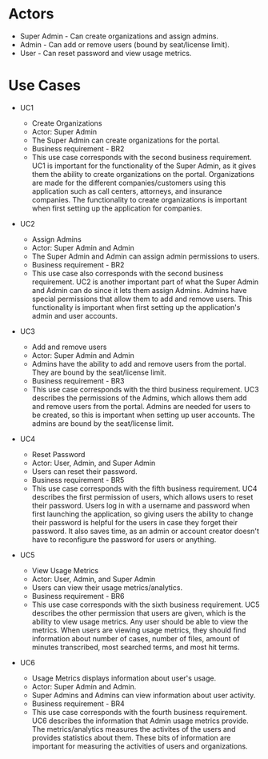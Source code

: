 # Actors
- Super Admin - Can create organizations and assign admins.
- Admin - Can add or remove users (bound by seat/license limit).
- User - Can reset password and view usage metrics.

# Use Cases
* UC1
  *  Create Organizations
  *  Actor: Super Admin
  *  The Super Admin can create organizations for the portal.
  *  Business requirement - BR2
  *  This use case corresponds with the second business requirement. UC1 is important for the functionality of the Super Admin, as it gives them the ability to create organizations on the portal. Organizations are made for the different companies/customers using this application such as call centers, attorneys, and insurance companies. The functionality to create organizations is important when first setting up the application for companies.

* UC2
  * Assign Admins
  * Actor: Super Admin and Admin
  * The Super Admin and Admin can assign admin permissions to users.
  * Business requirement - BR2
  * This use case also corresponds with the second business requirement. UC2 is another important part of what the Super Admin and Admin can do since it lets them assign Admins. Admins have special permissions that allow them to add and remove users. This functionality is important when first setting up the application's admin and user accounts.

* UC3
  * Add and remove users
  * Actor: Super Admin and Admin
  * Admins have the ability to add and remove users from the portal. They are bound by the seat/license limit.
  * Business requirement - BR3
  * This use case corresponds with the third business requirement. UC3 describes the permissions of the Admins, which allows them add and remove users from the portal. Admins are needed for users to be created, so this is important when setting up user accounts. The admins are bound by the seat/license limit. 

* UC4
  * Reset Password
  * Actor: User, Admin, and Super Admin
  * Users can reset their password.
  * Business requirement - BR5
  * This use case corresponds with the fifth business requirement. UC4 describes the first permission of users, which allows users to reset their password. Users log in with a username and password when first launching the application, so giving users the ability to change their password is helpful for the users in case they forget their password. It also saves time, as an admin or account creator doesn't have to reconfigure the password for users or anything.

* UC5
  * View Usage Metrics
  * Actor: User, Admin, and Super Admin
  * Users can view their usage metrics/analytics.
  * Business requirement - BR6
  * This use case corresponds with the sixth business requirement. UC5 describes the other permission that users are given, which is the ability to view usage metrics. Any user should be able to view the metrics. When users are viewing usage metrics, they should find information about number of cases, number of files, amount of minutes transcribed, most searched terms, and most hit terms. 

* UC6
  * Usage Metrics displays information about user's usage.
  * Actor: Super Admin and Admin.
  * Super Admins and Admins can view information about user activity.
  * Business requirement - BR4
  * This use case corresponds with the fourth business requirement. UC6 describes the information that Admin usage metrics provide. The metrics/analytics measures the activites of the users and provides statistics about them. These bits of information are important for measuring the activities of users and organizations. 
